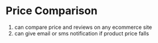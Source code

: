 # Price Comparison

1. can compare price and reviews on any ecommerce site
2. can give email or sms notification if product price falls

